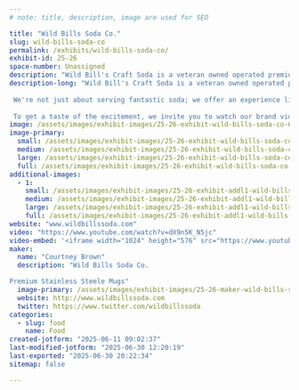 ```yaml
---
# note: title, description, image are used for SEO

title: "Wild Bills Soda Co."
slug: wild-bills-soda-co
permalink: /exhibits/wild-bills-soda-co/
exhibit-id: 25-26
space-number: Unassigned
description: "Wild Bill's Craft Soda is a veteran owned operated premium beverage brand"
description-long: "Wild Bill's Craft Soda is a veteran owned operated premium beverage brand that brings a whole new level of delight to fountain sodas. Our craft sodas are made with real cane sugar and infused with unique, nostalgic flavors that will transport attendees on a taste bud adventure.
 
 We're not just about serving fantastic soda; we offer an experience like no other. Imagine an unlimited refill fountain, where attendees can enjoy their favorite craft soda flavors to their heart's content. And to make it even more memorable, we provide collectible stainless-steel mugs, creating a lasting keepsake that will keep the event alive in their memories long after it's over.
 
 To get a taste of the excitement, we invite you to watch our brand video, which perfectly captures the Wild Bill's Craft Soda experience: https://www.youtube.com/watch?v=dX9n5K_N5jc. It showcases the joy and enthusiasm our beverages bring to every event."
image: /assets/images/exhibit-images/25-26-exhibit-wild-bills-soda-co-650-pic-2-large.jpg
image-primary: 
  small: /assets/images/exhibit-images/25-26-exhibit-wild-bills-soda-co-650-pic-2-small.jpg
  medium: /assets/images/exhibit-images/25-26-exhibit-wild-bills-soda-co-650-pic-2-medium.jpg
  large: /assets/images/exhibit-images/25-26-exhibit-wild-bills-soda-co-650-pic-2-large.jpg
  full: /assets/images/exhibit-images/25-26-exhibit-wild-bills-soda-co-650-pic-2-full.jpg
additional-images: 
  - 1:
    small: /assets/images/exhibit-images/25-26-exhibit-addl1-wild-bills-soda-co-mug-2-small.jpg
    medium: /assets/images/exhibit-images/25-26-exhibit-addl1-wild-bills-soda-co-mug-2-medium.jpg
    large: /assets/images/exhibit-images/25-26-exhibit-addl1-wild-bills-soda-co-mug-2-large.jpg
    full: /assets/images/exhibit-images/25-26-exhibit-addl1-wild-bills-soda-co-mug-2-full.jpg
website: "www.wildbillssoda.com"
video: "https://www.youtube.com/watch?v=dX9n5K_N5jc"
video-embed: '<iframe width="1024" height="576" src="https://www.youtube.com/embed/dX9n5K_N5jc?feature=oembed" frameborder="0" allow="accelerometer; autoplay; clipboard-write; encrypted-media; gyroscope; picture-in-picture; web-share" referrerpolicy="strict-origin-when-cross-origin" allowfullscreen title="The Wild Bill&#39;s Experience"></iframe>'
maker: 
  name: "Courtney Brown"
  description: "Wild Bills Soda Co.

Premium Stainless Steele Mugs"
  image-primary: /assets/images/exhibit-images/25-26-maker-wild-bills-soda-co-650-pic-medium.png
  website: http://www.wildbillssoda.com
  twitter: https://www.twitter.com/wildbillssoda
categories: 
  - slug: food
    name: Food
created-jotform: "2025-06-11 09:02:37"
last-modified-jotform: "2025-06-30 12:20:19"
last-exported: "2025-06-30 20:22:34"
sitemap: false

---
```

